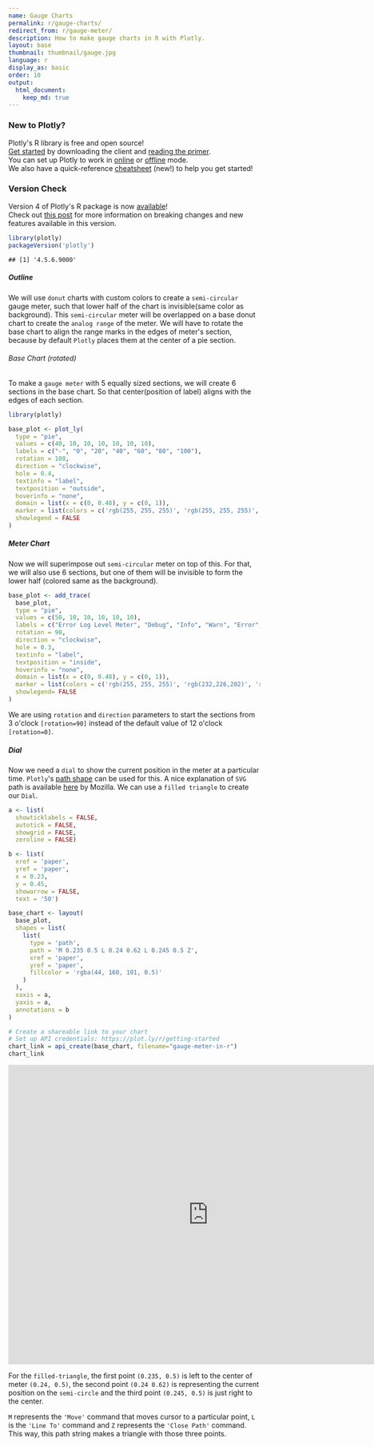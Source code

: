 ```yaml
---
name: Gauge Charts
permalink: r/gauge-charts/
redirect_from: r/gauge-meter/
description: How to make gauge charts in R with Plotly.
layout: base
thumbnail: thumbnail/gauge.jpg
language: r
display_as: basic
order: 10
output:
  html_document:
    keep_md: true
---
```



### New to Plotly?

Plotly's R library is free and open source!<br>
[Get started](https://plot.ly/r/getting-started/) by downloading the client and [reading the primer](https://plot.ly/r/getting-started/).<br>
You can set up Plotly to work in [online](https://plot.ly/r/getting-started/#hosting-graphs-in-your-online-plotly-account) or [offline](https://plot.ly/r/offline/) mode.<br>
We also have a quick-reference [cheatsheet](https://images.plot.ly/plotly-documentation/images/r_cheat_sheet.pdf) (new!) to help you get started!

### Version Check

Version 4 of Plotly's R package is now [available](https://plot.ly/r/getting-started/#installation)!<br>
Check out [this post](http://moderndata.plot.ly/upgrading-to-plotly-4-0-and-above/) for more information on breaking changes and new features available in this version.

```r
library(plotly)
packageVersion('plotly')
```

```
## [1] '4.5.6.9000'
```

##### Outline

We will use `donut` charts with custom colors to create a `semi-circular` gauge meter, such that lower half of the chart is invisible(same color as background).
This `semi-circular` meter will be overlapped on a base donut chart to create the `analog range` of the meter. We will have to rotate the base chart to align the range marks in the edges of meter's section, because by default `Plotly` places them at the center of a pie section.

###### Base Chart (rotated)

To make a `gauge meter` with 5 equally sized sections, we will create 6 sections in the base chart. So that center(position of label) aligns with the edges of each section.


```r
library(plotly)

base_plot <- plot_ly(
  type = "pie",
  values = c(40, 10, 10, 10, 10, 10, 10),
  labels = c("-", "0", "20", "40", "60", "80", "100"),
  rotation = 108,
  direction = "clockwise",
  hole = 0.4,
  textinfo = "label",
  textposition = "outside",
  hoverinfo = "none",
  domain = list(x = c(0, 0.48), y = c(0, 1)),
  marker = list(colors = c('rgb(255, 255, 255)', 'rgb(255, 255, 255)', 'rgb(255, 255, 255)', 'rgb(255, 255, 255)', 'rgb(255, 255, 255)', 'rgb(255, 255, 255)', 'rgb(255, 255, 255)')),
  showlegend = FALSE
)
```

##### Meter Chart

Now we will superimpose out `semi-circular` meter on top of this.
For that, we will also use 6 sections, but one of them will be invisible to form the lower half (colored same as the background).


```r
base_plot <- add_trace(
  base_plot,
  type = "pie",
  values = c(50, 10, 10, 10, 10, 10),
  labels = c("Error Log Level Meter", "Debug", "Info", "Warn", "Error", "Fatal"),
  rotation = 90,
  direction = "clockwise",
  hole = 0.3,
  textinfo = "label",
  textposition = "inside",
  hoverinfo = "none",
  domain = list(x = c(0, 0.48), y = c(0, 1)),
  marker = list(colors = c('rgb(255, 255, 255)', 'rgb(232,226,202)', 'rgb(226,210,172)', 'rgb(223,189,139)', 'rgb(223,162,103)', 'rgb(226,126,64)')),
  showlegend= FALSE
)
```

We are using `rotation` and `direction` parameters to start the sections from 3 o'clock `[rotation=90]` instead of the default value of 12 o'clock `[rotation=0]`.

##### Dial

Now we need a `dial` to show the current position in the meter at a particular time.
`Plotly`'s [path shape](https://plot.ly/r/reference/#layout-shapes-path) can be used for this. A nice explanation of `SVG` path is available [here](https://developer.mozilla.org/en-US/docs/Web/SVG/Tutorial/Paths) by Mozilla.
We can use a `filled triangle` to create our `Dial`.


```r
a <- list(
  showticklabels = FALSE,
  autotick = FALSE,
  showgrid = FALSE,
  zeroline = FALSE)

b <- list(
  xref = 'paper',
  yref = 'paper',
  x = 0.23,
  y = 0.45,
  showarrow = FALSE,
  text = '50')

base_chart <- layout(
  base_plot,
  shapes = list(
    list(
      type = 'path',
      path = 'M 0.235 0.5 L 0.24 0.62 L 0.245 0.5 Z',
      xref = 'paper',
      yref = 'paper',
      fillcolor = 'rgba(44, 160, 101, 0.5)'
    )
  ),
  xaxis = a,
  yaxis = a,
  annotations = b
)

# Create a shareable link to your chart
# Set up API credentials: https://plot.ly/r/getting-started
chart_link = api_create(base_chart, filename="gauge-meter-in-r")
chart_link
```

<iframe src="https://plot.ly/~RPlotBot/2795.embed" width="800" height="600" id="igraph" scrolling="no" seamless="seamless" frameBorder="0"> </iframe>

For the `filled-triangle`, the first point `(0.235, 0.5)` is left to the center of meter `(0.24, 0.5)`, the second point `(0.24 0.62)` is representing the current position on the `semi-circle` and the third point `(0.245, 0.5)` is just right to the center.

`M` represents the `'Move'` command that moves cursor to a particular point, `L` is the `'Line To'` command and `Z` represents the `'Close Path'` command. This way, this path string makes a triangle with those three points.


